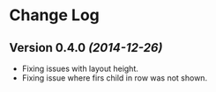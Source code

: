 Change Log
==========

Version 0.4.0 *(2014-12-26)*
----------------------------
 * Fixing issues with layout height.
 * Fixing issue where firs child in row was not shown.
